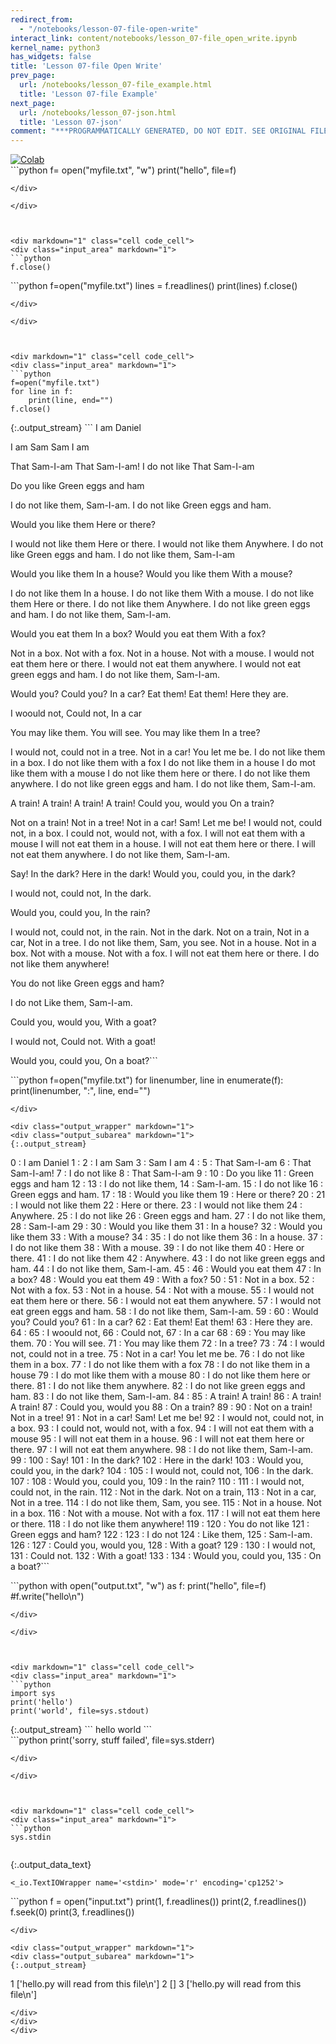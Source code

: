 ```yaml
---
redirect_from:
  - "/notebooks/lesson-07-file-open-write"
interact_link: content/notebooks/lesson_07-file_open_write.ipynb
kernel_name: python3
has_widgets: false
title: 'Lesson 07-file Open Write'
prev_page:
  url: /notebooks/lesson_07-file_example.html
  title: 'Lesson 07-file Example'
next_page:
  url: /notebooks/lesson_07-json.html
  title: 'Lesson 07-json'
comment: "***PROGRAMMATICALLY GENERATED, DO NOT EDIT. SEE ORIGINAL FILES IN /content***"
---
```

<a href="https://colab.research.google.com/github/aviadr1/learn-python/blob/master/live%20class%20demonstrations/lesson%2007%20-%20file%20open%20write.ipynb" target="_blank">
<img src="https://colab.research.google.com/assets/colab-badge.svg" 
     title="Open this file in Google Colab" alt="Colab"/>
</a>




<div markdown="1" class="cell code_cell">
<div class="input_area" markdown="1">
```python
f= open("myfile.txt", "w")
print("hello", file=f)

```
</div>

</div>



<div markdown="1" class="cell code_cell">
<div class="input_area" markdown="1">
```python
f.close()

```
</div>

</div>



<div markdown="1" class="cell code_cell">
<div class="input_area" markdown="1">
```python
f=open("myfile.txt")
lines = f.readlines()
print(lines)
f.close()

```
</div>

</div>



<div markdown="1" class="cell code_cell">
<div class="input_area" markdown="1">
```python
f=open("myfile.txt")
for line in f:
    print(line, end="")
f.close()

```
</div>

<div class="output_wrapper" markdown="1">
<div class="output_subarea" markdown="1">
{:.output_stream}
```
I am Daniel

I am Sam
Sam I am

That Sam-I-am
That Sam-I-am!
I do not like
That Sam-I-am

Do you like
Green eggs and ham

I do not like them,
Sam-I-am.
I do not like
Green eggs and ham.

Would you like them
Here or there?

I would not like them
Here or there.
I would not like them
Anywhere.
I do not like
Green eggs and ham.
I do not like them,
Sam-I-am

Would you like them
In a house?
Would you like them
With a mouse?

I do not like them
In a house.
I do not like them
With a mouse.
I do not like them
Here or there.
I do not like them
Anywhere.
I do not like green eggs and ham.
I do not like them, Sam-I-am.

Would you eat them
In a box?
Would you eat them
With a fox?

Not in a box.
Not with a fox.
Not in a house.
Not with a mouse.
I would not eat them here or there.
I would not eat them anywhere.
I would not eat green eggs and ham.
I do not like them, Sam-I-am.

Would you? Could you?
In a car?
Eat them! Eat them!
Here they are.

I woould not,
Could not,
In a car

You may like them.
You will see.
You may like them
In a tree?

I would not, could not in a tree.
Not in a car! You let me be.
I do not like them in a box.
I do not like them with a fox
I do not like them in a house
I do mot like them with a mouse
I do not like them here or there.
I do not like them anywhere.
I do not like green eggs and ham.
I do not like them, Sam-I-am.

A train! A train!
A train! A train!
Could you, would you
On a train?

Not on a train! Not in a tree!
Not in a car! Sam! Let me be!
I would not, could not, in a box.
I could not, would not, with a fox.
I will not eat them with a mouse
I will not eat them in a house.
I will not eat them here or there.
I will not eat them anywhere.
I do not like them, Sam-I-am.

Say!
In the dark?
Here in the dark!
Would you, could you, in the dark?

I would not, could not,
In the dark.

Would you, could you,
In the rain?

I would not, could not, in the rain.
Not in the dark. Not on a train,
Not in a car, Not in a tree.
I do not like them, Sam, you see.
Not in a house. Not in a box.
Not with a mouse. Not with a fox.
I will not eat them here or there.
I do not like them anywhere!

You do not like
Green eggs and ham?

I do not
Like them,
Sam-I-am.

Could you, would you,
With a goat?

I would not,
Could not.
With a goat!

Would you, could you,
On a boat?```
</div>
</div>
</div>



<div markdown="1" class="cell code_cell">
<div class="input_area" markdown="1">
```python
f=open("myfile.txt")
for linenumber, line in enumerate(f):
    print(linenumber, ":", line, end="")
    

```
</div>

<div class="output_wrapper" markdown="1">
<div class="output_subarea" markdown="1">
{:.output_stream}
```
0 : I am Daniel
1 : 
2 : I am Sam
3 : Sam I am
4 : 
5 : That Sam-I-am
6 : That Sam-I-am!
7 : I do not like
8 : That Sam-I-am
9 : 
10 : Do you like
11 : Green eggs and ham
12 : 
13 : I do not like them,
14 : Sam-I-am.
15 : I do not like
16 : Green eggs and ham.
17 : 
18 : Would you like them
19 : Here or there?
20 : 
21 : I would not like them
22 : Here or there.
23 : I would not like them
24 : Anywhere.
25 : I do not like
26 : Green eggs and ham.
27 : I do not like them,
28 : Sam-I-am
29 : 
30 : Would you like them
31 : In a house?
32 : Would you like them
33 : With a mouse?
34 : 
35 : I do not like them
36 : In a house.
37 : I do not like them
38 : With a mouse.
39 : I do not like them
40 : Here or there.
41 : I do not like them
42 : Anywhere.
43 : I do not like green eggs and ham.
44 : I do not like them, Sam-I-am.
45 : 
46 : Would you eat them
47 : In a box?
48 : Would you eat them
49 : With a fox?
50 : 
51 : Not in a box.
52 : Not with a fox.
53 : Not in a house.
54 : Not with a mouse.
55 : I would not eat them here or there.
56 : I would not eat them anywhere.
57 : I would not eat green eggs and ham.
58 : I do not like them, Sam-I-am.
59 : 
60 : Would you? Could you?
61 : In a car?
62 : Eat them! Eat them!
63 : Here they are.
64 : 
65 : I woould not,
66 : Could not,
67 : In a car
68 : 
69 : You may like them.
70 : You will see.
71 : You may like them
72 : In a tree?
73 : 
74 : I would not, could not in a tree.
75 : Not in a car! You let me be.
76 : I do not like them in a box.
77 : I do not like them with a fox
78 : I do not like them in a house
79 : I do mot like them with a mouse
80 : I do not like them here or there.
81 : I do not like them anywhere.
82 : I do not like green eggs and ham.
83 : I do not like them, Sam-I-am.
84 : 
85 : A train! A train!
86 : A train! A train!
87 : Could you, would you
88 : On a train?
89 : 
90 : Not on a train! Not in a tree!
91 : Not in a car! Sam! Let me be!
92 : I would not, could not, in a box.
93 : I could not, would not, with a fox.
94 : I will not eat them with a mouse
95 : I will not eat them in a house.
96 : I will not eat them here or there.
97 : I will not eat them anywhere.
98 : I do not like them, Sam-I-am.
99 : 
100 : Say!
101 : In the dark?
102 : Here in the dark!
103 : Would you, could you, in the dark?
104 : 
105 : I would not, could not,
106 : In the dark.
107 : 
108 : Would you, could you,
109 : In the rain?
110 : 
111 : I would not, could not, in the rain.
112 : Not in the dark. Not on a train,
113 : Not in a car, Not in a tree.
114 : I do not like them, Sam, you see.
115 : Not in a house. Not in a box.
116 : Not with a mouse. Not with a fox.
117 : I will not eat them here or there.
118 : I do not like them anywhere!
119 : 
120 : You do not like
121 : Green eggs and ham?
122 : 
123 : I do not
124 : Like them,
125 : Sam-I-am.
126 : 
127 : Could you, would you,
128 : With a goat?
129 : 
130 : I would not,
131 : Could not.
132 : With a goat!
133 : 
134 : Would you, could you,
135 : On a boat?```
</div>
</div>
</div>



<div markdown="1" class="cell code_cell">
<div class="input_area" markdown="1">
```python
with open("output.txt", "w") as f:
    print("hello", file=f)
    #f.write("hello\n")



```
</div>

</div>



<div markdown="1" class="cell code_cell">
<div class="input_area" markdown="1">
```python
import sys
print('hello')
print('world', file=sys.stdout)

```
</div>

<div class="output_wrapper" markdown="1">
<div class="output_subarea" markdown="1">
{:.output_stream}
```
hello
world
```
</div>
</div>
</div>



<div markdown="1" class="cell code_cell">
<div class="input_area" markdown="1">
```python
print('sorry, stuff failed', file=sys.stderr)

```
</div>

</div>



<div markdown="1" class="cell code_cell">
<div class="input_area" markdown="1">
```python
sys.stdin


```
</div>

<div class="output_wrapper" markdown="1">
<div class="output_subarea" markdown="1">


{:.output_data_text}
```
<_io.TextIOWrapper name='<stdin>' mode='r' encoding='cp1252'>
```


</div>
</div>
</div>



<div markdown="1" class="cell code_cell">
<div class="input_area" markdown="1">
```python
f = open("input.txt")
print(1, f.readlines())
print(2, f.readlines())
f.seek(0)
print(3, f.readlines())



```
</div>

<div class="output_wrapper" markdown="1">
<div class="output_subarea" markdown="1">
{:.output_stream}
```
1 ['hello.py will read from this file\n']
2 []
3 ['hello.py will read from this file\n']
```
</div>
</div>
</div>

